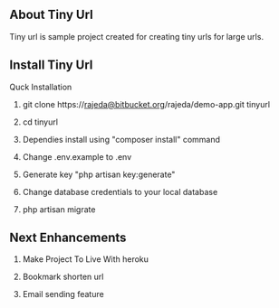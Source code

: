 ## About Tiny Url

Tiny url is sample project created for creating tiny urls for large urls.

## Install Tiny Url

Quck Installation


1. git clone https://rajeda@bitbucket.org/rajeda/demo-app.git tinyurl

2. cd tinyurl

3. Dependies install using "composer install" command

4. Change         .env.example to .env

5. Generate key   "php artisan key:generate"

6. Change database credentials to your local database

7. php artisan migrate


## Next Enhancements

1. Make Project To Live With heroku

2. Bookmark shorten url

3. Email  sending feature
